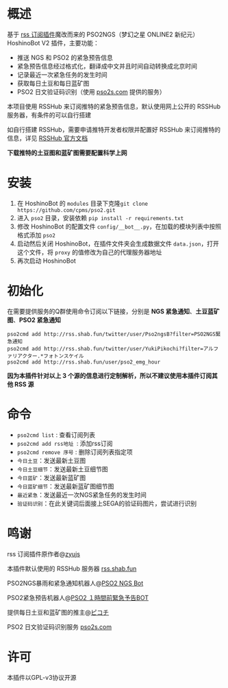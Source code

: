 # 概述
基于 [rss 订阅插件](https://github.com/zyujs/rss)魔改而来的 PSO2NGS（梦幻之星 ONLINE2 新纪元）HoshinoBot V2 插件，主要功能：
* 推送 NGS 和 PSO2 的紧急预告信息
* 紧急预告信息经过格式化，翻译成中文并且时间自动转换成北京时间
* 记录最近一次紧急任务的发生时间
* 获取每日土豆和每日蓝矿图
* PSO2 日文验证码识别（使用 [pso2s.com](http://pso2s.com) 提供的服务）

本项目使用 RSSHub 来订阅推特的紧急预告信息，默认使用网上公开的 RSSHub 服务器，有条件的可以自行搭建

如自行搭建 RSSHub，需要申请推特开发者权限并配置好 RSSHub 来订阅推特的信息，详见 [RSSHub 官方文档](https://docs.rsshub.app/install/#pei-zhi-bu-fen-rss-mo-kuai-pei-zhi)

**下载推特的土豆图和蓝矿图需要配置科学上网**

# 安装
1. 在 HoshinoBot 的 `modules` 目录下克隆`git clone https://github.com/cpms/pso2.git`
2. 进入 `pso2` 目录，安装依赖 `pip install -r requirements.txt`
3. 修改 HoshinoBot 的配置文件 `config/__bot__.py`，在加载的模块列表中按照格式添加 `pso2`
4. 启动然后关闭 HoshinoBot，在插件文件夹会生成数据文件 `data.json`，打开这个文件，将 `proxy` 的值修改为自己的代理服务器地址
5. 再次启动 HoshinoBot

# 初始化
在需要提供服务的Q群使用命令订阅以下链接，分别是 **NGS 紧急通知**、**土豆蓝矿图**、**PSO2 紧急通知**
```
pso2cmd add http://rss.shab.fun/twitter/user/Pso2ngsB?filter=PSO2NGS緊急通知
pso2cmd add http://rss.shab.fun/twitter/user/YukiPikochi?filter=アルファリアクター.*フォトンスケイル
pso2cmd add http://rss.shab.fun/user/pso2_emg_hour
```
**因为本插件针对以上 3 个源的信息进行定制解析，所以不建议使用本插件订阅其他 RSS 源**

# 命令
* `pso2cmd list` : 查看订阅列表
* `pso2cmd add rss地址 `: 添加rss订阅
* `pso2cmd remove 序号` : 删除订阅列表指定项
* `今日土豆`：发送最新土豆图
* `今日土豆细节`：发送最新土豆细节图
* `今日蓝矿`：发送最新蓝矿图
* `今日蓝矿细节`：发送最新蓝矿图细节图
* `最近紧急`：发送最近一次NGS紧急任务的发生时间
* `验证码识别`：在此关键词后面接上SEGA的验证码图片，尝试进行识别

# 鸣谢
rss 订阅插件原作者@[zyujs](https://github.com/zyujs)

本插件默认使用的 RSSHub 服务器 [rss.shab.fun](http://rss.shab.fun/)

PSO2NGS暴雨和紧急通知机器人@[PSO2 NGS Bot](https://twitter.com/Pso2ngsB)

PSO2紧急预告机器人@[PSO2 １時間前緊急予告BOT](https://twitter.com/pso2_emg_hour)

提供每日土豆和蓝矿图的推主@[ピコチ](https://twitter.com/YukiPikochi)

PSO2 日文验证码识别服务 [pso2s.com](http://pso2s.com)

# 许可
本插件以GPL-v3协议开源
